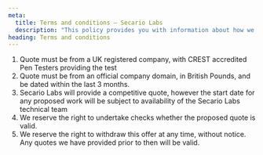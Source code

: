 ```yaml
---
meta:
  title: Terms and conditions — Secario Labs
  description: "This policy provides you with information about how we are handling, or are intending to handle, your personal information."
heading: Terms and conditions
---
```

1. Quote must be from a UK registered company, with CREST accredited Pen Testers providing the test
2. Quote must be from an official company domain, in British Pounds, and be dated within the last 3 months.
3. Secario Labs will provide a competitive quote, however the start date for any proposed work will be subject to availability of the Secario Labs technical team
4. We reserve the right to undertake checks whether the proposed quote is valid.
5. We reserve the right to withdraw this offer at any time, without notice. Any quotes we have provided prior to then will be valid.


